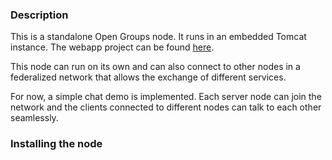 ### Description

This is a standalone Open Groups node. It runs in an embedded Tomcat instance.
The webapp project can be found [here](https://github.com/acionescu/og-node).

This node can run on its own and can also connect to other nodes in a federalized network that allows the exchange of different services.

For now, a simple chat demo is implemented. Each server node can join the network and the clients connected to different nodes can talk to each other seamlessly.

### Installing the node

